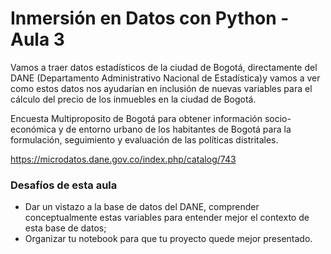 # Inmersión en Datos con Python - Aula 3
Vamos a traer datos estadísticos de la ciudad de Bogotá, directamente del DANE (Departamento Administrativo Nacional de Estadística)y vamos a ver como estos datos nos ayudarían en inclusión de nuevas variables para el cálculo del precio de los inmuebles en la ciudad de Bogotá.

Encuesta Multiproposito de Bogotá para obtener información socio-económica y de entorno urbano de los habitantes de Bogotá para la formulación, seguimiento y evaluación de las políticas distritales.

https://microdatos.dane.gov.co/index.php/catalog/743

### Desafíos de esta aula

- Dar un vistazo a la base de datos del DANE, comprender conceptualmente estas variables para entender mejor el contexto de esta base de datos;
- Organizar tu notebook para que tu proyecto quede mejor presentado.
